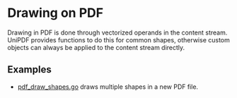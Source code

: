 # Drawing on PDF
Drawing in PDF is done through vectorized operands in the content stream.
UniPDF provides functions to do this for common shapes, otherwise custom
objects can always be applied to the content stream directly.

## Examples

- [pdf_draw_shapes.go](pdf_draw_shapes.go) draws multiple shapes in a new PDF file.
